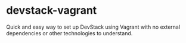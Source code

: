 devstack-vagrant
================

Quick and easy way to set up DevStack using Vagrant with no external dependencies or other technologies to understand.
